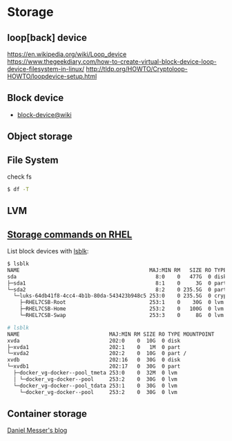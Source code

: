 # Storage

## loop[back] device
https://en.wikipedia.org/wiki/Loop_device
https://www.thegeekdiary.com/how-to-create-virtual-block-device-loop-device-filesystem-in-linux/
http://tldp.org/HOWTO/Cryptoloop-HOWTO/loopdevice-setup.html

## Block device

* [block-device@wiki](https://en.wikipedia.org/wiki/Device_file#Block_devices)

## Object storage

## File System

check fs

```sh
$ df -T
```

## LVM

## [Storage commands on RHEL](https://access.redhat.com/documentation/en-US/Red_Hat_Enterprise_Linux/6/html/Deployment_Guide/s1-sysinfo-filesystems.html)

List block devices with [lsblk](https://linux.die.net/man/8/lsblk):

```sh
$ lsblk
NAME                                          MAJ:MIN RM   SIZE RO TYPE  MOUNTPOINT
sda                                             8:0    0   477G  0 disk
├─sda1                                          8:1    0     3G  0 part  /boot
└─sda2                                          8:2    0 235.5G  0 part
  └─luks-64db41f8-4cc4-4b1b-80da-543423b948c5 253:0    0 235.5G  0 crypt
    ├─RHEL7CSB-Root                           253:1    0    30G  0 lvm   /
    ├─RHEL7CSB-Home                           253:2    0   100G  0 lvm   /home
    └─RHEL7CSB-Swap                           253:3    0     8G  0 lvm   [SWAP]

# lsblk
NAME                             MAJ:MIN RM SIZE RO TYPE MOUNTPOINT
xvda                             202:0    0  10G  0 disk
├─xvda1                          202:1    0   1M  0 part
└─xvda2                          202:2    0  10G  0 part /
xvdb                             202:16   0  30G  0 disk
└─xvdb1                          202:17   0  30G  0 part
  ├─docker_vg-docker--pool_tmeta 253:0    0  32M  0 lvm
  │ └─docker_vg-docker--pool     253:2    0  30G  0 lvm
  └─docker_vg-docker--pool_tdata 253:1    0  30G  0 lvm
    └─docker_vg-docker--pool     253:2    0  30G  0 lvm
```

## Container storage

[Daniel Messer's blog](https://keithtenzer.com/2017/03/24/storage-for-containers-using-gluster-part-ii/)
